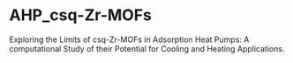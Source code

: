 # AHP_csq-Zr-MOFs
Exploring the Limits of csq-Zr-MOFs in Adsorption Heat Pumps:  A computational Study of their Potential for Cooling and Heating Applications.
